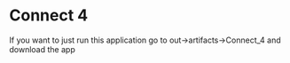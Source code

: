 # Connect 4
If you want to just run this application go to out->artifacts->Connect_4 and download the app
